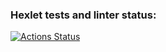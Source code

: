 ### Hexlet tests and linter status:
[![Actions Status](https://github.com/davidFajardo123/python-project-140/actions/workflows/hexlet-check.yml/badge.svg)](https://github.com/davidFajardo123/python-project-140/actions)
